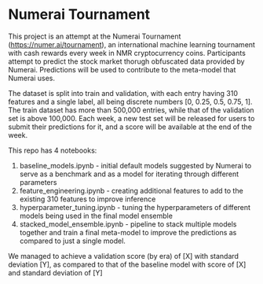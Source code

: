 # Numerai Tournament

This project is an attempt at the Numerai Tournament (https://numer.ai/tournament), an international machine learning tournament with cash rewards every week in NMR cryptocurrency coins. Participants attempt to predict the stock market thorugh obfuscated data provided by Numerai. Predictions will be used to contribute to the meta-model that Numerai uses. 

The dataset is split into train and validation, with each entry having 310 features and a single label, all being discrete numbers [0, 0.25, 0.5, 0.75, 1]. The train dataset has more than 500,000 entries, while that of the validation set is above 100,000. Each week, a new test set will be released for users to submit their predictions for it, and a score will be available at the end of the week.

This repo has 4 notebooks:
1. baseline_models.ipynb - initial default models suggested by Numerai to serve as a benchmark and as a model for iterating through different parameters
2. feature_engineering.ipynb - creating additional features to add to the existing 310 features to improve inference
3. hyperparameter_tuning.ipynb - tuning the hyperparameters of different models being used in the final model ensemble
4. stacked_model_ensemble.ipynb - pipeline to stack multiple models together and train a final meta-model to improve the predictions as compared to just a single model.

We managed to achieve a validation score (by era) of [X] with standard deviation [Y], as compared to that of the baseline model with score of [X] and standard deviation of [Y]
